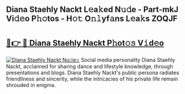 ## Diana Staehly Nackt L𝚎a𝚔ed N𝚞𝚍e - Part-mkJ Vi𝚍𝚎o P𝚑𝚘tos - H𝚘𝚝 O𝚗𝚕yf𝚊ns L𝚎a𝚔s ZOQJF

# <h2><a href="http://kf33zj.oniu.top/?m=Diana+Staehly+Nackt">🔗👉 🔴 Diana Staehly Nackt P𝚑ot𝚘𝚜 V𝚒d𝚎o</a></h2>

[![Diana Staehly Nackt Nu𝚍e𝚜](https://i.imgur.com/0qMVB7G.gif)](http://kf33zj.oniu.top/?m=Diana+Staehly+Nackt)
Social media personality Diana Staehly Nackt, acclaimed for sharing dance and lifestyle knowledge, through presentations and blogs. Diana Staehly Nackt's public persona radiates friendliness and sincerity, while the intricacies of his private life remain shrouded in enigma.  

